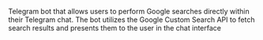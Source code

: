 Telegram bot that allows users to perform Google searches directly within their Telegram chat.
The bot utilizes the Google Custom Search API to fetch search results and presents them to the user in the chat interface
